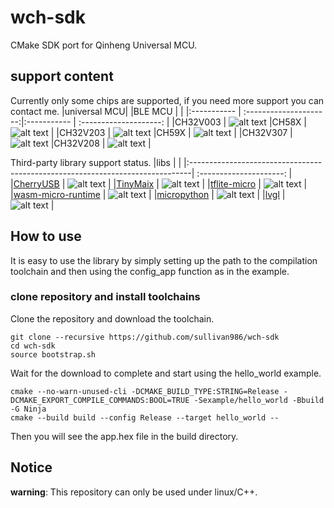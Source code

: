 # wch-sdk
CMake SDK port for Qinheng Universal MCU.

## support content
Currently only some chips are supported, if you need more support you can contact me.
|universal MCU|                        |BLE MCU      |                        | 
|:----------- | :---------------------:|:----------- | :--------------------: | 
|CH32V003     | ![alt text][supported] |CH58X        | ![alt text][todo]      | 
|CH32V203     | ![alt text][todo]      |CH59X        | ![alt text][supported] | 
|CH32V307     | ![alt text][supported] |CH32V208     | ![alt text][todo]      | 

Third-party library support status.
|libs                                                                           |                         |
|:------------------------------------------------------------------------------| :---------------------: |
|[CherryUSB](https://github.com/cherry-embedded/CherryUSB)                      | ![alt text][supported]  |
|[TinyMaix](https://github.com/sipeed/TinyMaix)                                 | ![alt text][todo]       |
|[tflite-micro](https://github.com/tensorflow/tflite-micro)                     | ![alt text][supported]  |
|[wasm-micro-runtime](https://github.com/bytecodealliance/wasm-micro-runtime)   | ![alt text][todo]       |
|[micropython](https://github.com/micropython/micropython)                      | ![alt text][todo]       |
|[lvgl](https://github.com/lvgl/lvgl)                                           | ![alt text][supported]  |
    
[supported]: https://img.shields.io/badge/-supported-green "supported"
[TODO]: https://img.shields.io/badge/-TODO-orange "todo"

## How to use
It is easy to use the library by simply setting up the path to the compilation toolchain and then using the config_app function as in the example.

### clone repository and install toolchains

Clone the repository and download the toolchain.

```
git clone --recursive https://github.com/sullivan986/wch-sdk
cd wch-sdk
source bootstrap.sh
```

Wait for the download to complete and start using the hello_world example.

```
cmake --no-warn-unused-cli -DCMAKE_BUILD_TYPE:STRING=Release -DCMAKE_EXPORT_COMPILE_COMMANDS:BOOL=TRUE -Sexample/hello_world -Bbuild -G Ninja
cmake --build build --config Release --target hello_world --
```

Then you will see the app.hex file in the build directory.


## Notice
<strong>warning</strong>: This repository can only be used under linux/C++.